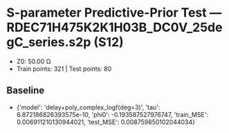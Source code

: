 # S-parameter Predictive-Prior Test — RDEC71H475K2K1H03B_DC0V_25degC_series.s2p (S12)
- Z0: 50.00 Ω
- Train points: 321  |  Test points: 80

## Baseline
- {'model': 'delay+poly_complex_logf(deg=3)', 'tau': 6.872186826393575e-10, 'phi0': -0.193587527976747, 'train_MSE': 0.006911210130944021, 'test_MSE': 0.008759850102044034}